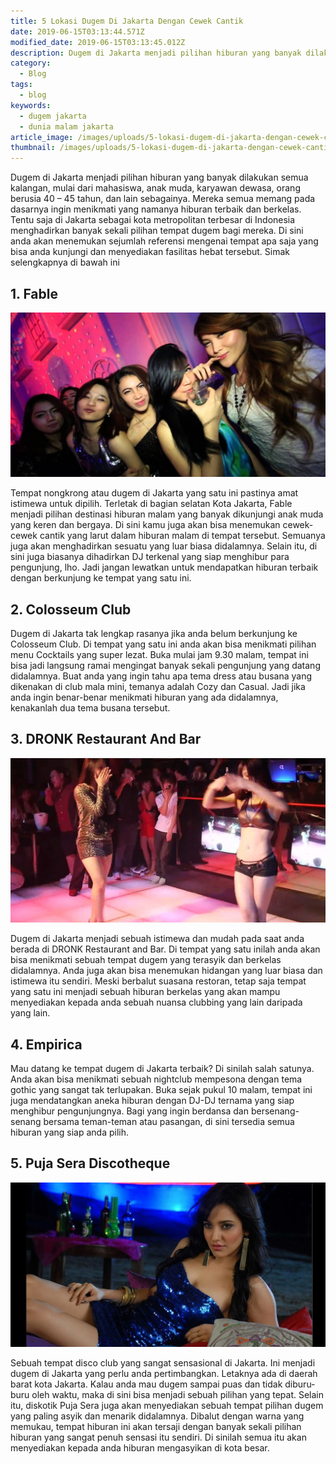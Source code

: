 ```yaml
---
title: 5 Lokasi Dugem Di Jakarta Dengan Cewek Cantik
date: 2019-06-15T03:13:44.571Z
modified_date: 2019-06-15T03:13:45.012Z
description: Dugem di Jakarta menjadi pilihan hiburan yang banyak dilakukan semua kalangan, mulai dari mahasiswa, anak muda, karyawan dewasa.
category:
  - Blog
tags:
  - blog
keywords:
  - dugem jakarta
  - dunia malam jakarta
article_image: /images/uploads/5-lokasi-dugem-di-jakarta-dengan-cewek-cantik-2.jpg
thumbnail: /images/uploads/5-lokasi-dugem-di-jakarta-dengan-cewek-cantik-1-016.jpg
---
```

Dugem di Jakarta menjadi pilihan hiburan yang banyak dilakukan semua kalangan, mulai dari mahasiswa, anak muda, karyawan dewasa, orang berusia 40 – 45 tahun, dan lain sebagainya. Mereka semua memang pada dasarnya ingin menikmati yang namanya hiburan terbaik dan berkelas. Tentu saja di Jakarta sebagai kota metropolitan terbesar di Indonesia menghadirkan banyak sekali pilihan tempat dugem bagi mereka. Di sini anda akan menemukan sejumlah referensi mengenai tempat apa saja yang bisa anda kunjungi dan menyediakan fasilitas hebat tersebut. Simak selengkapnya di bawah ini



## 1. Fable

![5 Lokasi Dugem Di Jakarta Dengan Cewek Cantik](/images/uploads/5-lokasi-dugem-di-jakarta-dengan-cewek-cantik-3.jpg)

Tempat nongkrong atau dugem di Jakarta yang satu ini pastinya amat istimewa untuk dipilih. Terletak di bagian selatan Kota Jakarta, Fable menjadi pilihan destinasi hiburan malam yang banyak dikunjungi anak muda yang keren dan bergaya. Di sini kamu juga akan bisa menemukan cewek-cewek cantik yang larut dalam hiburan malam di tempat tersebut. Semuanya juga akan menghadirkan sesuatu yang luar biasa didalamnya. Selain itu, di sini juga biasanya dihadirkan DJ terkenal yang siap menghibur para pengunjung,  lho. Jadi jangan lewatkan untuk mendapatkan hiburan terbaik dengan berkunjung ke tempat yang satu ini. 



## 2. Colosseum Club

Dugem di Jakarta tak lengkap rasanya jika anda belum berkunjung ke Colosseum Club. Di tempat yang satu ini anda akan bisa menikmati pilihan menu Cocktails yang super lezat. Buka mulai jam 9.30 malam, tempat ini bisa jadi langsung ramai mengingat banyak sekali pengunjung yang datang didalamnya. Buat anda yang ingin tahu apa tema dress atau busana yang dikenakan di club mala mini, temanya adalah Cozy dan Casual. Jadi jika anda ingin benar-benar menikmati hiburan yang ada didalamnya, kenakanlah dua tema busana tersebut.



## 3. DRONK Restaurant And Bar

![5 Lokasi Dugem Di Jakarta Dengan Cewek Cantik](/images/uploads/5-lokasi-dugem-di-jakarta-dengan-cewek-cantik-2.jpg)

Dugem di Jakarta menjadi sebuah istimewa dan mudah pada saat anda berada di DRONK Restaurant and Bar. Di tempat yang satu inilah anda akan bisa menikmati sebuah tempat dugem yang terasyik dan berkelas didalamnya. Anda juga akan bisa menemukan hidangan yang luar biasa dan istimewa itu sendiri. Meski berbalut suasana restoran, tetap saja tempat yang satu ini menjadi sebuah hiburan berkelas yang akan mampu menyediakan kepada anda sebuah nuansa clubbing yang lain daripada yang lain.



## 4. Empirica

Mau datang ke tempat dugem di Jakarta terbaik? Di sinilah salah satunya. Anda akan bisa menikmati sebuah nightclub mempesona dengan tema gothic yang sangat tak terlupakan. Buka sejak pukul 10 malam, tempat ini juga mendatangkan aneka hiburan dengan DJ-DJ ternama yang siap menghibur pengunjungnya. Bagi yang ingin berdansa dan bersenang-senang bersama teman-teman atau pasangan, di sini tersedia semua hiburan yang siap anda pilih.



## 5. Puja Sera Discotheque

![5 Lokasi Dugem Di Jakarta Dengan Cewek Cantik](/images/uploads/5-lokasi-dugem-di-jakarta-dengan-cewek-cantik-1.jpg)

Sebuah tempat disco club yang sangat sensasional di Jakarta. Ini menjadi dugem di Jakarta yang perlu anda pertimbangkan. Letaknya ada di daerah barat kota Jakarta. Kalau anda mau dugem sampai puas dan tidak diburu-buru oleh waktu, maka di sini bisa menjadi sebuah pilihan yang tepat. Selain itu, diskotik Puja Sera juga akan menyediakan sebuah tempat pilihan dugem yang paling asyik dan menarik didalamnya. Dibalut dengan warna yang memukau, tempat hiburan ini akan tersaji dengan banyak sekali pilihan hiburan yang sangat penuh sensasi itu sendiri. Di sinilah semua itu akan menyediakan kepada anda hiburan mengasyikan di kota besar.
